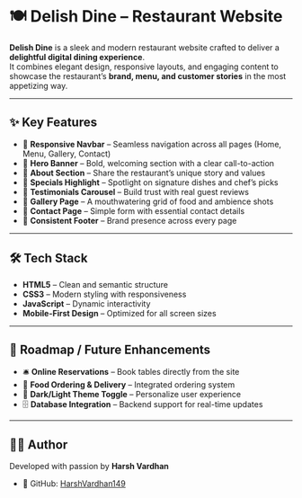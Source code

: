 # 🍽️ Delish Dine – Restaurant Website  

**Delish Dine** is a sleek and modern restaurant website crafted to deliver a **delightful digital dining experience**.  
It combines elegant design, responsive layouts, and engaging content to showcase the restaurant’s **brand, menu, and customer stories** in the most appetizing way.  

---

## ✨ Key Features  
- 🧭 **Responsive Navbar** – Seamless navigation across all pages (Home, Menu, Gallery, Contact)  
- 🎯 **Hero Banner** – Bold, welcoming section with a clear call-to-action  
- 📖 **About Section** – Share the restaurant’s unique story and values  
- 🍲 **Specials Highlight** – Spotlight on signature dishes and chef’s picks  
- 💬 **Testimonials Carousel** – Build trust with real guest reviews  
- 📸 **Gallery Page** – A mouthwatering grid of food and ambience shots  
- 📝 **Contact Page** – Simple form with essential contact details  
- 🔗 **Consistent Footer** – Brand presence across every page  

---

## 🛠️ Tech Stack  
- **HTML5** – Clean and semantic structure  
- **CSS3** – Modern styling with responsiveness  
- **JavaScript** – Dynamic interactivity  
- **Mobile-First Design** – Optimized for all screen sizes  

---

## 🚀 Roadmap / Future Enhancements  
- 🛎️ **Online Reservations** – Book tables directly from the site  
- 🛵 **Food Ordering & Delivery** – Integrated ordering system  
- 🌙 **Dark/Light Theme Toggle** – Personalize user experience  
- 🗄️ **Database Integration** – Backend support for real-time updates  

---

## 👨‍🍳 Author  
Developed with passion by **Harsh Vardhan**  
- 🔗 GitHub: [HarshVardhan149](https://github.com/HarshVardhan149)